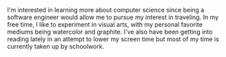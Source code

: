 I'm interested in learning more about computer science since being a software engineer would allow me to pursue my interest in traveling. In my free time, I like to experiment in visual arts, with my personal favorite mediums being watercolor and graphite. I've also have been getting into reading lately in an attempt to lower my screen time but most of my time is currently taken up by schoolwork.
